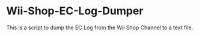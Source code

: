 # Wii-Shop-EC-Log-Dumper
This is a script to dump the EC Log from the Wii Shop Channel to a text file.

